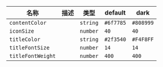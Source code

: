 | 名称 | 描述 | 类型 | default | dark |
|---|---|---|---|---|
| `contentColor` |  | `string` | `#6f7785` | `#808999` |
| `iconSize` |  | `number` | `40` | `40` |
| `titleColor` |  | `string` | `#2f3540` | `#F4F8FF` |
| `titleFontSize` |  | `number` | `14` | `14` |
| `titleFontWeight` |  | `number` | `400` | `400` |
